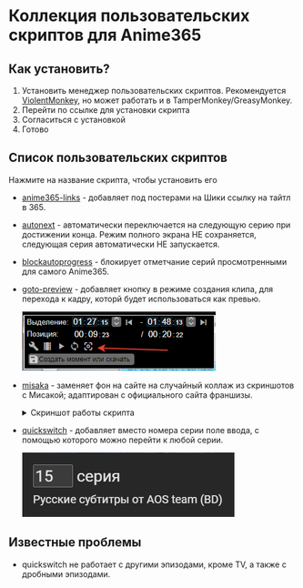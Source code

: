Коллекция пользовательских скриптов для Anime365
=========

## Как установить?
1. Установить менеджер пользовательских скриптов. Рекомендуется [ViolentMonkey](https://violentmonkey.github.io/), но может работать и в TamperMonkey/GreasyMonkey.
2. Перейти по ссылке для установки скрипта
3. Согласиться с установкой
4. Готово

## Список пользовательских скриптов
Нажмите на название скрипта, чтобы установить его
* [anime365-links](https://github.com/DarkHole1/userscripts/raw/main/anime365-links.user.js) - добавляет под постерами на Шики ссылку на тайтл в 365.
* [autonext](https://github.com/DarkHole1/userscripts/raw/main/autonext.user.js) - автоматически переключается на следующую серию при достижении конца. Режим полного экрана НЕ сохраняется, следующая серия автоматически НЕ запускается.
* [blockautoprogress](https://github.com/DarkHole1/userscripts/raw/main/blockautoprogress.user.js) - блокирует отметчание серий просмотренными для самого Anime365.
* [goto-preview](https://github.com/DarkHole1/userscripts/raw/main/goto-preview.user.js) - добавляет кнопку в режиме создания клипа, для перехода к кадру, которй будет использоваться как превью.

  ![](./screenshots/goto-preview.png)
* [misaka](https://github.com/DarkHole1/userscripts/raw/main/misaka.user.js) - заменяет фон на сайте на случайный коллаж из скриншотов с Мисакой; адаптирован с официального сайта франшизы.
  <details>
    <summary>Скриншот работы скрипта</summary>
    
    ![](./screenshots/misaka.png)
  
  </details>
* [quickswitch](https://github.com/DarkHole1/userscripts/raw/main/misaka.user.js) - добавляет вместо номера серии поле ввода, с помощью которого можно перейти к любой серии.

  ![](./screenshots/quickswitch.png)

## Известные проблемы
* quickswitch не работает с другими эпизодами, кроме TV, а также с дробными эпизодами.
